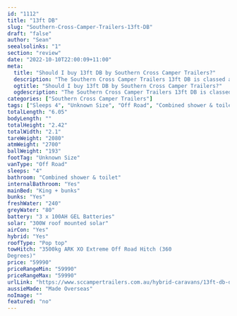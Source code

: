 ```yaml
---
id: "1112"
title: "13ft DB"
slug: "Southern-Cross-Camper-Trailers-13ft-DB"
draft: "false"
author: "Sean"
seealsolinks: "1"
section: "review"
date: "2022-10-10T22:00:09+11:00"
meta:
  title: "Should I buy 13ft DB by Southern Cross Camper Trailers?"
  description: "The Southern Cross Camper Trailers 13ft DB is classed as Off Road, and sleeps 4 people. It is Made Overseas and comes in at Unknown Size. It generally has Combined shower & toilet."
  ogtitle: "Should I buy 13ft DB by Southern Cross Camper Trailers?"
  ogdescription: "The Southern Cross Camper Trailers 13ft DB is classed as Off Road, and sleeps 4 people. It is Made Overseas and comes in at Unknown Size. It generally has Combined shower & toilet."
categories: ["Southern Cross Camper Trailers"]
tags: ["Sleeps 4", "Unknown Size", "Off Road", "Combined shower & toilet", "Pop top", "50 - 60k", "Made Overseas"]
totalLength: "6.05"
bodyLength: ""
totalHeight: "2.42"
totalWidth: "2.1"
tareWeight: "2080"
atmWeight: "2700"
ballWeight: "193"
footTag: "Unknown Size"
vanType: "Off Road"
sleeps: "4"
bathroom: "Combined shower & toilet"
internalBathroom: "Yes"
mainBed: "King + bunks"
bunks: "Yes"
freshWater: "240"
greyWater: "80"
battery: "3 x 100AH GEL Batteries"
solar: "300W roof mounted solar"
airCon: "Yes"
hybrid: "Yes"
roofType: "Pop top"
towHitch: "3500kg ARK XO Extreme Off Road Hitch (360
Degrees)"
price: "59990"
priceRangeMin: "59990"
priceRangeMax: "59990"
urlLink: "https://www.sccampertrailers.com.au/hybrid-caravans/13ft-db-double-front-bunks-straight-ensuite"
aussieMade: "Made Overseas"
noImage: ""
featured: "no"
---
```

